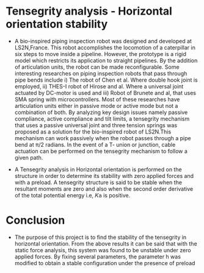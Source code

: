 

# Tensegrity analysis - Horizontal orientation stability

  - A bio-inspired piping inspection robot was designed and developed at LS2N,France. This robot accomplishes the locomotion of a caterpillar in six steps to move inside a pipeline. However, the prototype is a rigid model which restricts its application to straight pipelines. By the addition of articulation units, the robot can be made reconfigurable. Some interesting researches on piping inspection robots that pass through pipe bends include i) The robot of Chen et al. Where double hook joint is employed, ii) THES-I robot of Hirose and al. Where a universal joint actuated by DC-motor is used and iii) Robot of Brunete and al, that uses SMA spring with microcontrollers. Most of these researches have articulation units either in passive mode or active mode but not a combination of both. By analyzing key design issues namely passive compliance, active compliance and tilt limits, a tensegrity mechanism that uses a passive universal joint and three tension springs was proposed as a solution for the bio-inspired robot of LS2N.This mechanism can work passively when the robot passes through a pipe bend at π/2 radians. In the event of a T- union or junction, cable actuation can be performed on the tensegrity mechanism to follow a given path.

  - A Tensegrity analysis in Horizontal orientation is performed on the structure in order to determine its stability with zero applied forces and with a preload. A tensegrity structure is said to be stable when the resultant moments are zero and also when the second order derivative of the total potential energy i.e, 𝐾𝖺 is positive.

# Conclusion

  - The purpose of this project is to find the stability of the tensegrity in horizontal orientation. From the above results it can be said that with the static force analysis, this system was found to be unstable under zero applied forces. By fixing several parameters, the parameter h was modified to obtain a stable configuration under the presence of preload
